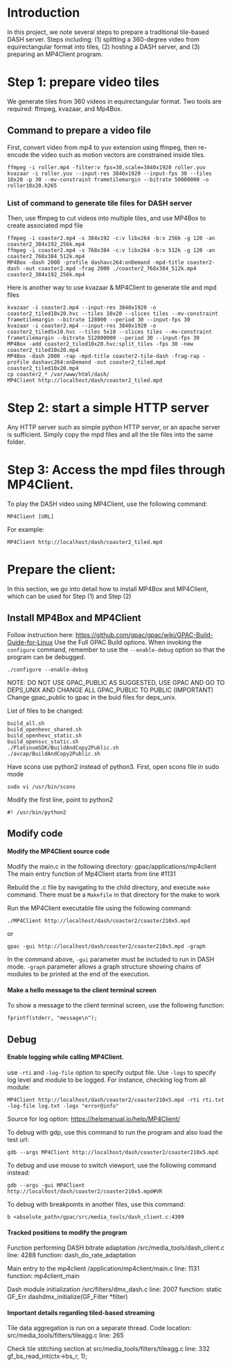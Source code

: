 # Introduction
In this project, we note several steps to prepare a traditional tile-based DASH server. Steps including: (1) splitting a 360-degree video from equirectangular format into tiles, (2) hosting a DASH server, and (3) preparing an MP4Client program.

# Step 1: prepare video tiles
We generate tiles from 360 videos in equirectangular format. Two tools are required: ffmpeg, kvazaar, and Mp4Box.

## Command to prepare a video file
First, convert video from mp4 to yuv extension using ffmpeg, then re-encode the video such as motion vectors are constrained inside tiles.
```
ffmpeg -i roller.mp4 -filter:v fps=30,scale=3840x1920 roller.yuv
kvazaar -i roller.yuv --input-res 3840x1920 --input-fps 30 --tiles 10x20 -p 30 --mv-constraint frametilemargin --bitrate 50000000 -o roller10x20.h265
```


### List of command to generate tile files for DASH server
Then, use ffmpeg to cut videos into multiple tiles, and use MP4Box to create associated mpd file
```
ffmpeg -i coaster2.mp4 -s 384x192 -c:v libx264 -b:v 256k -g 120 -an coaster2_384x192_256k.mp4
ffmpeg -i coaster2.mp4 -s 768x384 -c:v libx264 -b:v 512k -g 120 -an coaster2_768x384_512k.mp4
MP4Box -dash 2000 -profile dashavc264:onDemand -mpd-title coaster2-dash -out coaster2.mpd -frag 2000 ./coaster2_768x384_512k.mp4 coaster2_384x192_256k.mp4 
```

Here is another way to use kvazaar & MP4Client to generate tile and mpd files
```
kvazaar -i coaster2.mp4 --input-res 3840x1920 -o coaster2_tiled10x20.hvc --tiles 10x20 --slices tiles --mv-constraint frametilemargin --bitrate 128000 --period 30 --input-fps 30
kvazaar -i coaster2.mp4 --input-res 3840x1920 -o coaster2_tiled5x10.hvc --tiles 5x10 --slices tiles --mv-constraint frametilemargin --bitrate 512000000 --period 30 --input-fps 30
MP4Box -add coaster2_tiled10x20.hvc:split_tiles -fps 30 -new coaster2_tiled10x20.mp4
MP4Box -dash 2000 -rap -mpd-title coaster2-tile-dash -frag-rap -profile dashavc264:onDemand -out coaster2_tiled.mpd coaster2_tiled10x20.mp4 
cp coaster2_* /var/www/html/dash/
MP4Client http://localhost/dash/coaster2_tiled.mpd
```
# Step 2: start a simple HTTP server
Any HTTP server such as simple python HTTP server, or an apache server is sufficient. Simply copy the mpd files and all the tile files into the same folder.

# Step 3: Access the mpd files through MP4Client.
To play the DASH video using MP4Client, use the following command:
```
MP4Client [URL]
```
For example:
```
MP4Client http://localhost/dash/coaster2_tiled.mpd
```

# Prepare the client: 
In this section, we go into detail how to install MP4Box and MP4Client, which can be used for Step (1) and Step (2)
## Install MP4Box and MP4Client
Follow instruction here: https://github.com/gpac/gpac/wiki/GPAC-Build-Guide-for-Linux
Use the Full GPAC Build options. When invoking the `configure` command, remember to use the `--enable-debug` option so that the program can be debugged.
```
./configure --enable-debug
```

NOTE: DO NOT USE GPAC_PUBLIC AS SUGGESTED, USE GPAC AND GO TO DEPS_UNIX AND CHANGE ALL GPAC_PUBLIC TO PUBLIC (IMPORTANT)
Change gpac_public to gpac in the buid files for deps_unix.

List of files to be changed:
```
build_all.sh  
build_openhevc_shared.sh  
build_openhevc_static.sh  
build_opensvc_static.sh 
./PlatinumSDK/BuildAndCopy2Public.sh 
./avcap/BuildAndCopy2Public.sh
```
Have scons use python2 instead of python3. First, open scons file in sudo mode
```
sudo vi /usr/bin/scons
```
Modify the first line, point to python2
```
#! /usr/bin/python2
```


## Modify code
#### Modify the MP4Client source code
Modify the main.c in the following directory: gpac/applications/mp4client
The main entry function of Mp4Client starts from line #1131

Rebuild the .c file by navigating to the child directory, and execute `make` command. There must be a `Makefile` in that directory for the make to work

Run the MP4Client executable file using the following command:
```
./MP4Client http://localhost/dash/coaster2/coaster210x5.mpd
```

or 
```
gpac -gui http://localhost/dash/coaster2/coaster210x5.mpd -graph
```
In the command above, `-gui` parameter must be included to run in DASH mode. `-graph` parameter allows a graph structure showing chains of modules to be printed at the end of the execution.

#### Make a hello message to the client terminal screen
To show a message to the client terminal screen, use the following function:
```
fprintf(stderr, "message\n");
```


## Debug

#### Enable logging while calling MP4Client. 
use `-rti` and `-log-file` option to specify output file. Use `-logs` to specify log level and module to be logged.
For instance, checking log from all module:
```
MP4Client http://localhost/dash/coaster2/coaster210x5.mpd -rti rti.txt -log-file log.txt -logs "error@info"
```
Source for log option: https://helpmanual.io/help/MP4Client/

To debug with gdp, use this command to run the program and also load the test url:
```
gdb --args MP4Client http://localhost/dash/coaster2/coaster210x5.mpd
```

To debug and use mouse to switch viewport, use the following command instead:
```
gdb --args -gui MP4Client http://localhost/dash/coaster2/coaster210x5.mpd#VR
```

To debug with breakpoints in another files, use this command:
```
b <absolute_path>/gpac/src/media_tools/dash_client.c:4309
```


#### Tracked positions to modify the program
Function performing DASH bitrate adaptation
/src/media_tools/dash_client.c      line: 4288      function: dash_do_rate_adaptation

Main entry to the mp4client
/application/mp4client/main.c       line: 1131      function: mp4client_main

Dash module initialization
/src/filters/dmx_dash.c             line: 2007      function: static GF_Err dashdmx_initialize(GF_Filter *filter)

#### Important details regarding tiled-based streaming
Tile data aggregation is run on a separate thread. Code location:
src/media_tools/filters/tileagg.c   line: 265

Check tile stitching section at
src/media_tools/filters/tileagg.c   line: 332       gf_bs_read_int(ctx->bs_r, 1);




